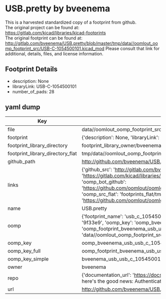 # USB.pretty by bveenema  
This is a harvested standardized copy of a footprint from github.  
The original project can be found at:  
https://gitlab.com/kicad/libraries/kicad-footprints  
The original footprint can be found at:
http://gitlab.com/bveenema/USB.pretty/blob/master/tmp/data//oomlout_oomp_footprint_src/USB-C-1054500101.kicad_mod
Please consult that link for additional, details, files, and license information.  
## Footprint Details
* description: None  
* libraryLink: USB-C-1054500101  
* number_of_pads: 28  
## yaml dump  
| Key | Value |  
| --- | --- |  
| file | data//oomlout_oomp_footprint_src/USB.pretty/USB-C-1054500101.kicad_mod |  
| footprint | {'description': None, 'libraryLink': 'USB-C-1054500101', 'number_of_pads': 28} |  
| footprint_library_directory | footprint_library_owner/bveenema_USB.pretty |  
| footprint_library_directory_flat | tmp/data//oomlout_oomp_footprint_src/footprints_flat/bveenema_usb_usb_c_1054500101/working |  
| github_path | http://github.com/bveenema/USB.pretty/blob/master/tmp/data//oomlout_oomp_footprint_src/USB-C-1054500101.kicad_mod |  
| links | {'github_src': 'http://gitlab.com/bveenema/USB.pretty/blob/master/tmp/data//oomlout_oomp_footprint_src/USB-C-1054500101.kicad_mod', 'github_src_repo': 'https://gitlab.com/kicad/libraries/kicad-footprints', 'oomp_bot': 'tmp/data//oomlout_oomp_footprint_src/footprints/bveenema_usb_usb_c_1054500101/working', 'oomp_bot_github': 'https://github.com/oomlout/oomlout_oomp_footprint_bot/tree/main/tmp/data//oomlout_oomp_footprint_src/footprints/bveenema_usb_usb_c_1054500101/working', 'oomp_src_flat': 'footprints_flat/tmp/data//oomlout_oomp_footprint_src/footprints_flat/bveenema_usb_usb_c_1054500101/working', 'oomp_src_flat_github': 'https://github.com/oomlout/oomlout_oomp_footprint_src/tree/main/tmp/data//oomlout_oomp_footprint_src/footprints_flat/bveenema_usb_usb_c_1054500101/working'} |  
| name | USB.pretty |  
| oomp | {'footprint_name': 'usb_c_1054500101', 'library_name': 'usb', 'md5': '9f33e981dbb543f378d76fb96cdf96a8', 'md5_10': '9f33e981db', 'md5_5': '9f33e', 'md5_6': '9f33e9', 'oomp_key': 'oomp_bveenema_usb_usb_c_1054500101', 'oomp_key_extra': 'oomp_footprint_bveenema_usb_usb_c_1054500101', 'oomp_key_full': 'oomp_footprint_bveenema_usb_usb_c_1054500101_9f33e9', 'oomp_key_simple': 'bveenema_usb_usb_c_1054500101', 'original_filename': 'data//oomlout_oomp_footprint_src/USB.pretty/USB-C-1054500101.kicad_mod', 'owner_name': 'bveenema'} |  
| oomp_key | oomp_bveenema_usb_usb_c_1054500101 |  
| oomp_key_full | oomp_footprint_bveenema_usb_usb_c_1054500101 |  
| oomp_key_simple | bveenema_usb_usb_c_1054500101 |  
| owner | bveenema |  
| repo | {'documentation_url': 'https://docs.github.com/rest/overview/resources-in-the-rest-api#rate-limiting', 'message': "API rate limit exceeded for 84.66.142.224. (But here's the good news: Authenticated requests get a higher rate limit. Check out the documentation for more details.)"} |  
| url | http://github.com/bveenema/USB.pretty |  


